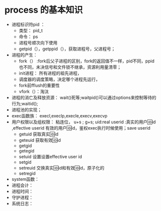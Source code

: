 # process 的基本知识  
 
+ 进程标识符pid ：
    - 类型： pid_t 
    - 命令： ps    
    - 进程号顺次向下使用  
    - getpid（），getppid（），获取进程号，父进程号；
+ 进程的产生：    
    - fork（） :fork后父子进程的区别，fork的返回值不一样，pid不同，ppid也不同，未决信号和文件锁不继承，资源利用量清零；
    - init进程： 所有进程的祖先进程， 
    - 调度器的调度策略，决定哪个进程先运行，
    - fork前fflush的重要性    
    - vfork（）：淘汰  
+ 进程的消亡及释放资源：  wait()死等;waitpid()可以通过options来控制等待的行为;waitid(); 
+ 进程池的实现；
+ exec函数族：   execl,execlp,execle,execv,execvp 
+ 用户权限以及组权限： 粘连位， u+s ; g+s; uid:real userid :真实的用户🆔id ,effective userid 有效的用户🆔id，鉴权exec执行时候使用；save userid 
    - getuid 获取真实🆔id
    - geteuid 获取有效🆔id
    - getgid 
    - getegid 
    - setuid 设置设置effective user id 
    - setgid 
    - setreuid 交换真实🆔id和有效🆔id，原子化的
    - setregid 
+ system函数：  
+ 进程会计：  
+ 进程时间：   
+ 守护进程：  
+ 系统日志：  